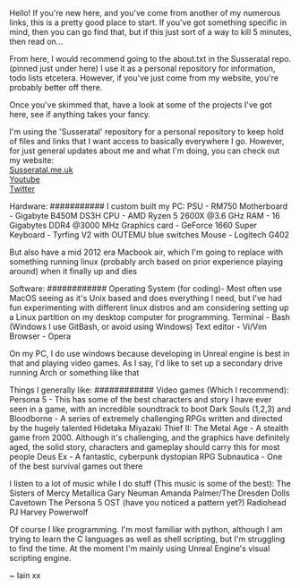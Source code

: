 Hello! If you're new here, and you've come from another of my numerous links, this is a pretty good place to start.
If you've got something specific in mind, then you can go find that, but if this just sort of a way to kill 5 minutes, then read on...

From here, I would recommend going to the about.txt in the Susseratal repo. (pinned just under here) 
I use it as a personal repository for information, todo lists etcetera. However, if you've just come from my website, you're probably better off there.

Once you've skimmed that, have a look at some of the projects I've got here, see if anything takes your fancy. 

I'm using the 'Susseratal' repository for a personal repository to keep hold of files and links that I want access to basically everywhere I go. However, for just general updates about me and what I'm doing, you can check out my website:  
[Susseratal.me.uk](susseratal.me.uk)  
[Youtube](https://www.youtube.com/channel/UC0iPDOFyP_TlPgiKEZT1i8g)  
[Twitter](twitter.com/@jtfjyrx)

Hardware:
###########
I custom built my PC:
        PSU - RM750
        Motherboard - Gigabyte B450M DS3H
        CPU - AMD Ryzen 5 2600X @3.6 GHz 
        RAM - 16 Gigabytes DDR4 @3000 MHz
        Graphics card - GeForce 1660 Super
        Keyboard - Tyrfing V2 with OUTEMU blue switches
        Mouse - Logitech G402

But also have a mid 2012 era Macbook air, which I'm going to replace with something running linux (probably arch based on prior experience playing around) when it finally up and dies

Software:
############
Operating System (for coding)- Most often use MacOS seeing as it's Unix based and does everything I need, but I've had fun experimenting with different linux distros and am considering setting up a Linux partition on my desktop computer for programming. 
Terminal - Bash (Windows I use GitBash, or avoid using Windows)
Text editor - Vi/Vim
Browser - Opera

On my PC, I do use windows because developing in Unreal engine is best in that and playing video games. As I say, I'd like to set up a secondary drive running Arch or something like that

Things I generally like:
############
Video games (Which I recommend):
        Persona 5 - This has some of the best characters and story I have ever seen in a game, with an incredible soundtrack to boot
        Dark Souls (1,2,3) and Bloodborne - A series of extremely challenging RPGs written and directed by the hugely talented Hidetaka Miyazaki
        Thief II: The Metal Age - A stealth game from 2000. Although it's challenging, and the graphics have definitely aged, the solid story, characters and gameplay should carry this for most people
        Deus Ex - A fantastic, cyberpunk dystopian RPG
        Subnautica - One of the best survival games out there

I listen to a lot of music while I do stuff (This music is some of the best):
        The Sisters of Mercy
        Metallica
        Gary Neuman
        Amanda Palmer/The Dresden Dolls
        Cavetown
        The Persona 5 OST (have you noticed a pattern yet?)
        Radiohead
        PJ Harvey
        Powerwolf

Of course I like programming. I'm most familiar with python, although I am trying to learn the C languages as well as shell scripting, but I'm struggling to find the time. At the moment I'm mainly using Unreal Engine's visual scripting engine. 

~ Iain xx
